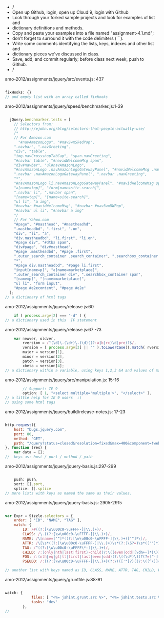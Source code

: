 * /
* Open up Github, login; open up Cloud 9, login with Github
* Look through your forked sample projects and look for examples of list and
* dictionary definitions and methods.
* Copy and paste your examples into a file named "assignment-4.1.md";
* don't forget to surround it with the code delimiters (```).
* Write some comments identifying the lists, keys, indexes and other list and
* dictionary pieces we've discussed in class.
*  Save, add, and commit regularly; before class next week, push to Github.
* /


amo-2012/assignments/jquery/src/events.js: 437
```javascript

fixHooks: {}
// and empty list with an array called fixHooks
```




amo-2012/assignments/jquery/speed/benchmarker.js:1-39
```javascript

  jQuery.benchmarker.tests = [
    // Selectors from:
    // http://ejohn.org/blog/selectors-that-people-actually-use/
    /*
    // For Amazon.com
      "#navAmazonLogo", "#navSwmSkedPop",
    ".navbar", ".navGreeting",
    "div", "table",
    "img.navCrossshopTabCap", "span.navGreeting",
    "#navbar table", "#navidWelcomeMsg span",
    "div#navbar", "ul#navAmazonLogo",
    "#navAmazonLogo .navAmazonLogoGatewayPanel", "#navidWelcomeMsg .navGreeting",
    ".navbar .navAmazonLogoGatewayPanel", ".navbar .navGreeting",
    "*",
    "#navAmazonLogo li.navAmazonLogoGatewayPanel", "#navidWelcomeMsg span.navGreeting",
    "a[name=top]", "form[name=site-search]",
    ".navbar li", ".navbar span",
    "[name=top]", "[name=site-search]",
    "ul li", "a img",
    "#navbar #navidWelcomeMsg", "#navbar #navSwmDWPop",
    "#navbar ul li", "#navbar a img"
    */
    // For Yahoo.com
    "#page", "#masthead", "#mastheadhd",
    ".mastheadbd", ".first", ".on",
    "div", "li", "a",
    "div.mastheadbd", "li.first", "li.on",
    "#page div", "#dtba span",
    "div#page", "div#masthead",
    "#page .mastheadbd", "#page .first",
    ".outer_search_container .search_container", ".searchbox_container .inputtext",
    "*",
    "#page div.mastheadbd", "#page li.first",
    "input[name=p]", "a[name=marketplace]",
    ".outer_search_container div", ".searchbox_container span",
    "[name=p]", "[name=marketplace]",
    "ul li", "form input",
    "#page #e2econtent", "#page #e2e"
  ];
// a dictionary of html tags
```


amo-2012/assignments/jquery/release.js:60
```javascript
    if ( process.argv[2] === "-d" ) {
// a dictionary used in this  IF statement   
```






amo-2012/assignments/jquery/release.js:67 -73
```javascript
    var newver, oldver,
		rversion = /^(\d)\.(\d+)\.(\d)((?:a|b|rc)\d|pre)?$/,
		version = ( process.argv[3] || "" ).toLowerCase().match( rversion ) || {},
		major = version[1],
		minor = version[2],
		patch = version[3],
		xbeta = version[4];
// a dictionary within a variable, using keys 1,2,3 &4 and values of major,minor, patch, & xbeta
```


amo-2012/assignments/jquery/src/manipulation.js: 15-16
```javascript
    	// Support: IE 9
		option: [ 1, "<select multiple='multiple'>", "</select>" ],
// a little help for IE 9 users  :(   
// using some html tags 
```



amo-2012/assignments/jquery/build/release-notes.js: 17-23
```javascript

http.request({
    host: "bugs.jquery.com",
	port: 80,
	method: "GET",
	path: "/query?status=closed&resolution=fixed&max=400&component=!web&order=component&milestone=" + version
}, function (res) {
	var data = [];
//  keys as: host / port / method / path

```




amo-2012/assignments/jquery/jquery-basis.js:297-299
```javascript

    push: push,
	sort: [].sort,
	splice: [].splice
// more lists with keys as named the same as their values.

```


amo-2012/assignments/jquery/jquery-basis.js: 2905-2915
```javascript

var Expr = Sizzle.selectors = {
    order: [ "ID", "NAME", "TAG" ],
	match: {
		ID: /#((?:[\w\u00c0-\uFFFF-]|\\.)+)/,
		CLASS: /\.((?:[\w\u00c0-\uFFFF-]|\\.)+)/,
		NAME: /\[name=['"]*((?:[\w\u00c0-\uFFFF-]|\\.)+)['"]*\]/,
		ATTR: /\[\s*((?:[\w\u00c0-\uFFFF-]|\\.)+)\s*(?:(\S?=)\s*(['"]*)(.*?)\3|)\s*\]/,
		TAG: /^((?:[\w\u00c0-\uFFFF\*-]|\\.)+)/,
		CHILD: /:(only|nth|last|first)-child(?:\((even|odd|[\dn+-]*)\))?/,
		POS: /:(nth|eq|gt|lt|first|last|even|odd)(?:\((\d*)\))?(?=[^-]|$)/,
		PSEUDO: /:((?:[\w\u00c0-\uFFFF-]|\\.)+)(?:\((['"]?)((?:\([^\)]+\)|[^\(\)]*)+)\2\))?/

// another list with keys named as ID, CLASS, NAME, ATTR, TAG, CHILD, POS, PSEUDO
```


amo-2012/assignments/jquery/gruntfile.js:88-91

```javascript

watch: {
    		files: [ "<%= jshint.grunt.src %>", "<%= jshint.tests.src %>", "src/**/*.js" ],
			tasks: "dev"
		},
//  
```
